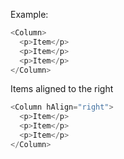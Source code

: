 Example:

```js
<Column>
  <p>Item</p>
  <p>Item</p>
  <p>Item</p>
</Column>
```
Items aligned to the right
```js
<Column hAlign="right">
  <p>Item</p>
  <p>Item</p>
  <p>Item</p>
</Column>
```
